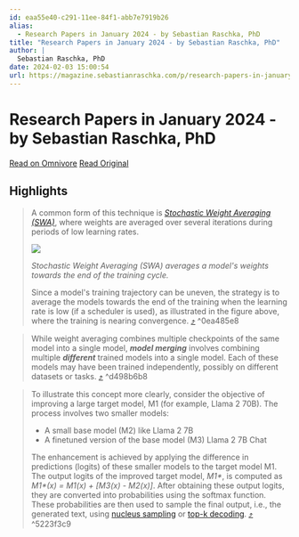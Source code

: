 ```yaml
---
id: eaa55e40-c291-11ee-84f1-abb7e7919b26
alias:
  - Research Papers in January 2024 - by Sebastian Raschka, PhD
title: "Research Papers in January 2024 - by Sebastian Raschka, PhD"
author: |
  Sebastian Raschka, PhD
date: 2024-02-03 15:00:54
url: https://magazine.sebastianraschka.com/p/research-papers-in-january-2024
---
```


# Research Papers in January 2024 - by Sebastian Raschka, PhD

[Read on Omnivore](https://omnivore.app/me/research-papers-in-january-2024-by-sebastian-raschka-ph-d-18d6eff5c9b)
[Read Original](https://magazine.sebastianraschka.com/p/research-papers-in-january-2024)

## Highlights

> A common form of this technique is _[Stochastic Weight Averaging (SWA)](https://arxiv.org/abs/1803.05407)_, where weights are averaged over several iterations during periods of low learning rates.
>
> [![](https://proxy-prod.omnivore-image-cache.app/456x0,sCnZSKRVDohEc_5No3kc1lMhB6sgaDUPrmYihoCBNcBE/https://substackcdn.com/image/fetch/w_1456,c_limit,f_auto,q_auto:good,fl_progressive:steep/https%3A%2F%2Fsubstack-post-media.s3.amazonaws.com%2Fpublic%2Fimages%2Fc7aa967a-7ee4-4b8c-9a08-0a797a9c7566_974x524.png)](https://substackcdn.com/image/fetch/f%5Fauto,q%5Fauto:good,fl%5Fprogressive:steep/https%3A%2F%2Fsubstack-post-media.s3.amazonaws.com%2Fpublic%2Fimages%2Fc7aa967a-7ee4-4b8c-9a08-0a797a9c7566%5F974x524.png)
>
> _Stochastic Weight Averaging (SWA) averages a model's weights towards the end of the training cycle._
>
> Since a model's training trajectory can be uneven, the strategy is to average the models towards the end of the training when the learning rate is low (if a scheduler is used), as illustrated in the figure above, where the training is nearing convergence. [⤴️](https://omnivore.app/me/research-papers-in-january-2024-by-sebastian-raschka-ph-d-18d6eff5c9b#0ea485e8-b117-47d1-8e80-e4d839d11d8f)  ^0ea485e8

> While weight averaging combines multiple checkpoints of the same model into a single model, _**model merging**_ involves combining multiple _**different**_ trained models into a single model. Each of these models may have been trained independently, possibly on different datasets or tasks. [⤴️](https://omnivore.app/me/research-papers-in-january-2024-by-sebastian-raschka-ph-d-18d6eff5c9b#d498b6b8-cd61-4f37-977c-6176e846bd70)  ^d498b6b8

> To illustrate this concept more clearly, consider the objective of improving a large target model, M1 (for example, Llama 2 70B). The process involves two smaller models:
>
> * A small base model (M2) like Llama 2 7B
> * A finetuned version of the base model (M3) Llama 2 7B Chat
>
> The enhancement is achieved by applying the difference in predictions (logits) of these smaller models to the target model M1\. The output logits of the improved target model, _M1\*_, is computed as _M1\*(x) = M1(x) + \[M3(x) - M2(x)\]_. After obtaining these output logits, they are converted into probabilities using the softmax function. These probabilities are then used to sample the final output, i.e., the generated text, using [nucleus sampling](https://arxiv.org/abs/1904.09751) or [top-k decoding](https://peterchng.com/blog/2023/05/02/token-selection-strategies-top-k-top-p-and-temperature). [⤴️](https://omnivore.app/me/research-papers-in-january-2024-by-sebastian-raschka-ph-d-18d6eff5c9b#5223f3c9-e160-4d6f-9c31-d57903c1d5d9)  ^5223f3c9
